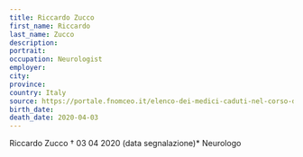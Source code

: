 ```yaml
---
title: Riccardo Zucco
first_name: Riccardo
last_name: Zucco
description: 
portrait: 
occupation: Neurologist
employer: 
city: 
province: 
country: Italy
source: https://portale.fnomceo.it/elenco-dei-medici-caduti-nel-corso-dellepidemia-di-covid-19/
birth_date: 
death_date: 2020-04-03
---
```


Riccardo Zucco † 03 04 2020 (data segnalazione)*
Neurologo